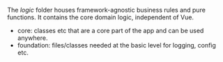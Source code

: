 The _logic_ folder houses framework-agnostic business rules and pure functions. It contains the core domain logic, independent of Vue.

- core: classes etc that are a core part of the app and can be used anywhere.
- foundation: files/classes needed at the basic level for logging, config etc.
